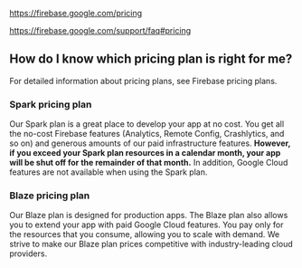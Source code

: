 


https://firebase.google.com/pricing

https://firebase.google.com/support/faq#pricing


## How do I know which pricing plan is right for me?

For detailed information about pricing plans, see Firebase pricing plans.


### Spark pricing plan

Our Spark plan is a great place to develop your app at no cost. You get all the no-cost Firebase features (Analytics, Remote Config, Crashlytics, and so on) and generous amounts of our paid infrastructure features. **However, if you exceed your Spark plan resources in a calendar month, your app will be shut off for the remainder of that month.** In addition, Google Cloud features are not available when using the Spark plan.

### Blaze pricing plan

Our Blaze plan is designed for production apps. The Blaze plan also allows you to extend your app with paid Google Cloud features. You pay only for the resources that you consume, allowing you to scale with demand. We strive to make our Blaze plan prices competitive with industry-leading cloud providers. 

